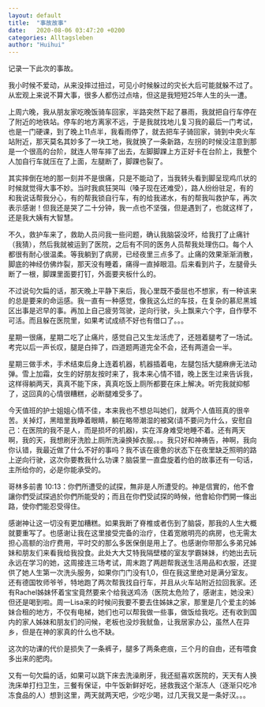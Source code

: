 ```yaml
---
layout: default
title:  "事故故事"
date:   2020-08-06 03:47:20 +0200
categories: Alltagsleben
author: "Huihui"
---
```

记录一下此次的事故。

我小时候不爱动，从来没摔过扭过，可见小时候躲过的灾长大后可能就躲不过了。从宏观上来说不算大事，很多人都伤过点啥，但这是我短短25年人生的头一遭。

上周六晚，我从朋友家吃晚饭骑车回家，半路突然下起了暴雨，我就把自行车停在了附近的地铁站。停车的地方离家不远，于是我就找地儿复习我的最后一门考试，也是一门硬课，到了晚上11点半，我看雨停了，就去把车子骑回家，骑到中央火车站附近，那天莫名其妙多了一块工地，我就换了一条新路，左拐的时候没注意到那是一个很高的台阶，就连人带车摔了出去，左脚脚踝上方正好卡在台阶上，我整个人加自行车就压在了上面，左腿断了，脚踝也裂了。

其实摔倒在地的那一刻并不是很痛，只是不能动了，当我转头看到脚呈现鸡爪状的时候就觉得大事不妙。当时我疯狂哭叫（嗓子现在还难受），路人纷纷驻足，有的和我说话帮我分心，有的帮我锁自行车，有的给我递水，有的帮我叫救护车，再次表示感谢！但我还是哭了二十分钟，我一点也不坚强，但是遇到了，也就这样了，还是我大姨有大智慧。

不久，救护车来了，救助人员问我一些问题，确认我脑袋没坏，给我打了止痛针（我猜），然后我就被运到了医院，之后有不同的医务人员帮我处理伤口。每个人都很有耐心很温柔。等我躺到了病房，已经夜里三点多了。止痛的效果渐渐消散，脚底的神经仿佛炸裂，那天没有睡着，痛得一直掉眼泪。后来看到片子，左腿骨头断了一根，脚踝里面要打钉，外面要夹板什么的。

不过说句欠扁的话，那天晚上平静下来后，我心里既不委屈也不想家，有一种该来的总是要来的命运感。我一直有一种感觉，像我这么烂的车技，在复杂的慕尼黑城区出事是迟早的事。再加上自己疲劳驾驶，逆向行驶，头上飘来六个字，自作孽不可活。而且躲在医院里，如果考试成绩不好也有借口了。。。

星期一很痛，星期二吃了止痛片，感觉自己又生龙活虎了，还翘着腿考了一场试。考完以后一声长叹，腿是白摔了，四道题两道完全不会，还有两道会一半。

星期三做手术，手术结束后身上连着机器，机器插着电，左腿包括大腿麻痹无法动弹。雪上加霜，女生的好朋友按时来了，我本来心情不错，晚上医生过来告诉我，这样得躺两天，真真不能下床，真真吃饭上厕所都要在床上解决。听完我就抑郁了，这回真的心情很糟糕，必断腿难受多了。

今天值班的护士姐姐心情不佳，本来我也不想总叫她们，就两个人值班真的很辛苦。关掉灯，黑暗里我睁着眼睛，躺在略带潮湿的被窝(请不要问为什么，安慰自己：在医院的我不是人，而是损坏的机器)，实在浑身难受地睡不着。还有两天啊，我的天，我想刷牙洗脸上厕所洗澡换掉衣服。。。我只好和神祷告，神啊，我向你认错，我最近做了什么不好的事吗？我不该在疲惫的状态下在夜里缺乏照明的路上逆向行驶，这次你要教我什么功课？脑袋里一直盘旋着约伯的故事还有一句话，主所给你的，必是你能承受的。

哥林多前書 10:13：你們所遭受的試探，無非是人所遭受的。神是信實的，他不會讓你們受試探過於你們所能受的；而且在你們受試探的時候，他會給你們開一條出路，使你們能忍受得住。

感谢神让这一切没有更加糟糕。如果我断了脊椎或者伤到了脑袋，那我的人生大概就要重写了。也感谢让我在这里接受完备的治疗，住着宽敞明亮的病房，也无需太担心高额的治疗费用，平时交的那么多医保倒是用上了。也感谢你带那么多弟兄姊妹和朋友们来看我给我投食。此处大大艾特我隔壁楼的室友学霸妹妹，约她出去玩永远在学习的她，这周接连三场考试，周末跑了两趟帮我送生活用品和衣服，还提供了她人生第一次洗头服务，如果你门门没有1,0，但在我这里绝对是满分室友。还有德国牧师爷爷，特地跑了两次帮我找自行车，并且从火车站附近拉回我家。还有Rachel姊妹怀着宝宝竟然要来个给我送鸡汤（医院太危险了，感谢主，她没来）但还是喝到啦。周一Lisa来的时候问我要不要去住姊妹之家，那里是几个爱主的姊妹合租的地方，不仅有电梯，她们也可以帮我做一些事，做饭给我吃。还有收到国内的家人姊妹和朋友们的问候，老板也没炒我鱿鱼，让我居家办公，虽然人在异乡，但是在神的家真的什么也不缺。

这次的功课的代价是损失了一条裤子，腿多了两条疤痕，三个月的自由，还有喂食多出来的肥肉。

又有一句欠扁的话，如果可以跳下床去洗澡刷牙，我还挺喜欢医院的，天天有人换洗床单打扫卫生，三餐有保证，中午饭新鲜好吃，拯救我这个渐冻人（逐渐只吃冷冻食品的人）想到这里，两天就两天吧，少吃少喝，过几天我又是一条好汉。。。

